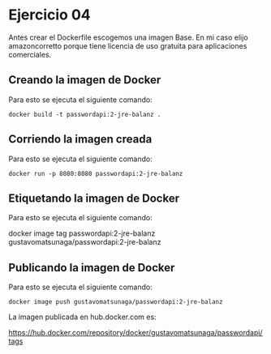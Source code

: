 # Ejercicio 04

Antes crear el Dockerfile escogemos una imagen Base. En mi caso elijo amazoncorretto porque tiene licencia de uso gratuita para aplicaciones comerciales.

## Creando la imagen de Docker
Para esto se ejecuta el siguiente comando:

    docker build -t passwordapi:2-jre-balanz .       

## Corriendo la imagen creada 
Para esto se ejecuta el siguiente comando:

    docker run -p 8080:8080 passwordapi:2-jre-balanz

## Etiquetando la imagen de Docker
Para esto se ejecuta el siguiente comando:

docker image tag passwordapi:2-jre-balanz gustavomatsunaga/passwordapi:2-jre-balanz

## Publicando la imagen de Docker
Para esto se ejecuta el siguiente comando:

    docker image push gustavomatsunaga/passwordapi:2-jre-balanz

La imagen publicada en hub.docker.com es:

https://hub.docker.com/repository/docker/gustavomatsunaga/passwordapi/tags
